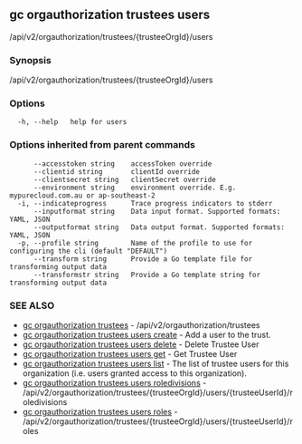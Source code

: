 ## gc orgauthorization trustees users

/api/v2/orgauthorization/trustees/{trusteeOrgId}/users

### Synopsis

/api/v2/orgauthorization/trustees/{trusteeOrgId}/users

### Options

```
  -h, --help   help for users
```

### Options inherited from parent commands

```
      --accesstoken string    accessToken override
      --clientid string       clientId override
      --clientsecret string   clientSecret override
      --environment string    environment override. E.g. mypurecloud.com.au or ap-southeast-2
  -i, --indicateprogress      Trace progress indicators to stderr
      --inputformat string    Data input format. Supported formats: YAML, JSON
      --outputformat string   Data output format. Supported formats: YAML, JSON
  -p, --profile string        Name of the profile to use for configuring the cli (default "DEFAULT")
      --transform string      Provide a Go template file for transforming output data
      --transformstr string   Provide a Go template string for transforming output data
```

### SEE ALSO

* [gc orgauthorization trustees](gc_orgauthorization_trustees.html)	 - /api/v2/orgauthorization/trustees
* [gc orgauthorization trustees users create](gc_orgauthorization_trustees_users_create.html)	 - Add a user to the trust.
* [gc orgauthorization trustees users delete](gc_orgauthorization_trustees_users_delete.html)	 - Delete Trustee User
* [gc orgauthorization trustees users get](gc_orgauthorization_trustees_users_get.html)	 - Get Trustee User
* [gc orgauthorization trustees users list](gc_orgauthorization_trustees_users_list.html)	 - The list of trustee users for this organization (i.e. users granted access to this organization).
* [gc orgauthorization trustees users roledivisions](gc_orgauthorization_trustees_users_roledivisions.html)	 - /api/v2/orgauthorization/trustees/{trusteeOrgId}/users/{trusteeUserId}/roledivisions
* [gc orgauthorization trustees users roles](gc_orgauthorization_trustees_users_roles.html)	 - /api/v2/orgauthorization/trustees/{trusteeOrgId}/users/{trusteeUserId}/roles


